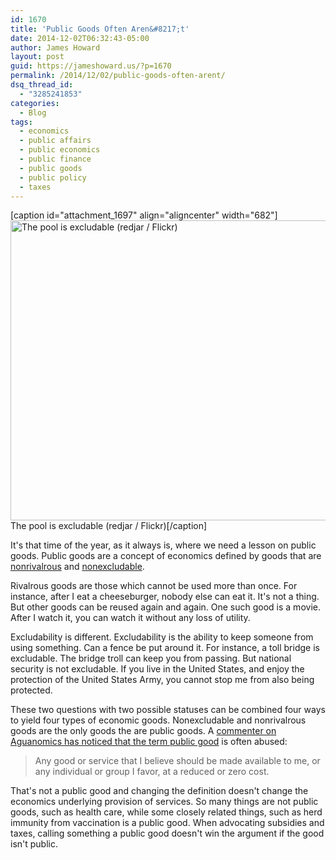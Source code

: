 ```yaml
---
id: 1670
title: 'Public Goods Often Aren&#8217;t'
date: 2014-12-02T06:32:43-05:00
author: James Howard
layout: post
guid: https://jameshoward.us/?p=1670
permalink: /2014/12/02/public-goods-often-arent/
dsq_thread_id:
  - "3285241853"
categories:
  - Blog
tags:
  - economics
  - public affairs
  - public economics
  - public finance
  - public goods
  - public policy
  - taxes
---
```

[caption id="attachment_1697" align="aligncenter" width="682"]<a href="https://jameshoward.us/wp-content/uploads/2014/11/poollocked.png"><img src="https://jameshoward.us/wp-content/uploads/2014/11/poollocked.png" alt="The pool is excludable (redjar / Flickr)" width="682" height="480" class="size-full wp-image-1697" /></a> The pool is excludable (redjar / Flickr)[/caption]

It's that time of the year, as it always is, where we need a lesson on public goods.  Public goods are a concept of economics defined by goods that are [nonrivalrous](http://en.wikipedia.org/wiki/Rivalry_(economics)) and [nonexcludable](http://en.wikipedia.org/wiki/Excludability).  

Rivalrous goods are those which cannot be used more than once.  For instance, after I eat a cheeseburger, nobody else can eat it.  It's not a thing.  But other goods can be reused again and again.  One such good is a movie.  After I watch it, you can watch it without any loss of utility.  

Excludability is different.  Excludability is the ability to keep someone from using something.  Can a fence be put around it.  For instance, a toll bridge is excludable.  The bridge troll can keep you from passing.  But national security is not excludable.  If you live in the United States, and enjoy the protection of the United States Army, you cannot stop me from also being protected.

These two questions with two possible statuses can be combined four ways to yield four types of economic goods.  Nonexcludable and nonrivalrous goods are the only goods the are public goods.  A [commenter on Aguanomics has noticed that the term public good](http://www.aguanomics.com/2013/11/public-goods.html) is often abused:

> Any good or service that I believe should be made available to me, or any individual or group I favor, at a reduced or zero cost.

That's not a public good and changing the definition doesn't change the economics underlying provision of services.  So many things are not public goods, such as health care, while some closely related things, such as herd immunity from vaccination is a public good.  When advocating subsidies and taxes, calling something a public good doesn't win the argument if the good isn't public.
